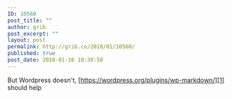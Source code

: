 ```yaml
---
ID: 10560
post_title: ""
author: grib
post_excerpt: ""
layout: post
permalink: http://grib.co/2018/01/10560/
published: true
post_date: 2018-01-16 10:30:58
---
```

But Wordpress doesn't, [https://wordpress.org/plugins/wp-markdown/][1] should help

 [1]: WP-Markdown